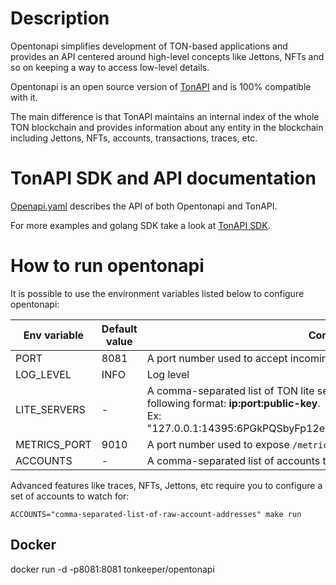 
# Description

Opentonapi simplifies development of TON-based applications and 
provides an API centered around high-level concepts like Jettons, NFTs and so on keeping a way to access low-level details.

Opentonapi is an open source version of [TonAPI](http://tonapi.io) and is 100% compatible with it.

The main difference is that TonAPI maintains an internal index of the whole TON blockchain and 
provides information about any entity in the blockchain including Jettons, NFTs, accounts, transactions, traces, etc.

# TonAPI SDK and API documentation

[Openapi.yaml](api/openapi.yml) describes the API of both Opentonapi and TonAPI.

For more examples and golang SDK take a look at [TonAPI SDK](https://github.com/tonkeeper/tonapi-go).

# How to run opentonapi

It is possible to use the environment variables listed below to configure opentonapi:

| Env variable | Default value | Comment                                                                                                                                                                                        |
|--------------|---------------|------------------------------------------------------------------------------------------------------------------------------------------------------------------------------------------------|
| PORT         | 8081          | A port number used to accept incoming http connections                                                                                                                                         | 
| LOG_LEVEL    | INFO          | Log level                                                                                                                                                                                      | 
| LITE_SERVERS | -             | A comma-separated list of TON lite servers to work with. Each server has the following format: **ip:port:public-key**. <br/>Ex: "127.0.0.1:14395:6PGkPQSbyFp12esf1NqmDOaLoFA8i9+Mp5+cAx5wtTU=" | 
| METRICS_PORT | 9010          | A port number used to expose `/metrics` endpoint with prometheus metrics                                                                                                                       | 
| ACCOUNTS     | -             | A comma-separated list of accounts to watch for                                                                                                                                                | 


Advanced features like traces, NFTs, Jettons, etc require you to configure a set of accounts to watch for: 

```shell
ACCOUNTS="comma-separated-list-of-raw-account-addresses" make run 
```

## Docker

docker run -d -p8081:8081 tonkeeper/opentonapi